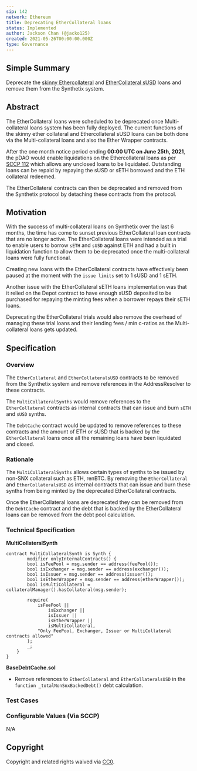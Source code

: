 ```yaml
---
sip: 142
network: Ethereum
title: Deprecating EtherCollateral loans
status: Implemented
author: Jackson Chan (@jacko125)
created: 2021-05-26T00:00:00.000Z
type: Governance
---
```


<!--You can leave these HTML comments in your merged SIP and delete the visible duplicate text guides, they will not appear and may be helpful to refer to if you edit it again. This is the suggested template for new SIPs. Note that an SIP number will be assigned by an editor. When opening a pull request to submit your SIP, please use an abbreviated title in the filename, `sip-draft_title_abbrev.md`. The title should be 44 characters or less.-->

## Simple Summary

Deprecate the [skinny Ethercollateral](https://sips.synthetix.io/sips/sip-35/) and [EtherCollateral sUSD](https://sips.synthetix.io/sips/sip-85/) loans and remove them from the Synthetix system.

## Abstract

The EtherCollateral loans were scheduled to be deprecated once Multi-collateral loans system has been fully deployed. The current functions of the skinny ether collateral and Ethercollateral sUSD loans can be both done via the Multi-collateral loans and also the Ether Wrapper contracts.

After the one month notice period ending **00:00 UTC on June 25th, 2021**, the pDAO would enable liquidations on the Ethercollateral loans as per [SCCP 112](https://sips.synthetix.io/sccps/sccp-112) which allows any unclosed loans to be liquidated. Outstanding loans can be repaid by repaying the sUSD or sETH borrowed and the ETH collateral redeemed.

The EtherCollateral contracts can then be deprecated and removed from the Synthetix protocol by detaching these contracts from the protocol.

## Motivation

<!--This is the problem statement. This is the *why* of the SIP. It should clearly explain *why* the current state of the protocol is inadequate.  It is critical that you explain *why* the change is needed, if the SIP proposes changing how something is calculated, you must address *why* the current calculation is innaccurate or wrong. This is not the place to describe how the SIP will address the issue!-->

With the success of multi-collateral loans on Synthetix over the last 6 months, the time has come to sunset previous EtherCollateral loan contracts that are no longer active. The EtherCollateral loans were intended as a trial to enable users to borrow `sETH` and `sUSD` against ETH and had a built in liquidation function to allow them to be deprecated once the multi-collateral loans were fully functional.

Creating new loans with the EtherCollateral contracts have effectively been paused at the moment with the `issue limits` set to 1 sUSD and 1 sETH.

Another issue with the EtherCollateral sETH loans implementation was that it relied on the Depot contract to have enough sUSD deposited to be purchased for repaying the minting fees when a borrower repays their sETH loans.

Deprecating the EtherCollateral trials would also remove the overhead of managing these trial loans and their lending fees / min c-ratios as the Multi-collateral loans gets updated.

## Specification

<!--The specification should describe the syntax and semantics of any new feature, there are five sections
1. Overview
2. Rationale
3. Technical Specification
4. Test Cases
5. Configurable Values
-->

### Overview

<!--This is a high level overview of *how* the SIP will solve the problem. The overview should clearly describe how the new feature will be implemented.-->

The `EtherCollateral` and `EtherCollateralsUSD` contracts to be removed from the Synthetix system and remove references in the AddressResolver to these contracts.

The `MultiCollateralSynths` would remove references to the `EtherCollateral` contracts as internal contracts that can issue and burn `sETH` and `sUSD` synths.

The `DebtCache` contract would be updated to remove references to these contracts and the amount of ETH or sUSD that is backed by the `EtherCollateral` loans once all the remaining loans have been liquidated and closed.

### Rationale

<!--This is where you explain the reasoning behind how you propose to solve the problem. Why did you propose to implement the change in this way, what were the considerations and trade-offs. The rationale fleshes out what motivated the design and why particular design decisions were made. It should describe alternate designs that were considered and related work. The rationale may also provide evidence of consensus within the community, and should discuss important objections or concerns raised during discussion.-->

The `MultiCollateralSynths` allows certain types of synths to be issued by non-SNX collateral such as ETH, renBTC. By removing the `EtherCollateral` and `EtherCollateralsUSD` as internal contracts that can issue and burn these synths from being minted by the deprecated EtherCollateral contracts.

Once the EtherCollateral loans are deprecated they can be removed from the `DebtCache` contract and the debt that is backed by the EtherCollateral loans can be removed from the debt pool calculation.

### Technical Specification

<!--The technical specification should outline the public API of the changes proposed. That is, changes to any of the interfaces Synthetix currently exposes or the creations of new ones.-->

**MultiCollateralSynth**

```solidity
contract MultiCollateralSynth is Synth {
        modifier onlyInternalContracts() {
        bool isFeePool = msg.sender == address(feePool());
        bool isExchanger = msg.sender == address(exchanger());
        bool isIssuer = msg.sender == address(issuer());
        bool isEtherWrapper = msg.sender == address(etherWrapper());
        bool isMultiCollateral = collateralManager().hasCollateral(msg.sender);

        require(
            isFeePool ||
                isExchanger ||
                isIssuer ||
                isEtherWrapper ||
                isMultiCollateral,
            "Only FeePool, Exchanger, Issuer or MultiCollateral contracts allowed"
        );
        _;
    }
}
```

**BaseDebtCache.sol**

- Remove references to `EtherCollateral` and `EtherCollateralsUSD` in the `function _totalNonSnxBackedDebt()` debt calculation.

### Test Cases

<!--Test cases for an implementation are mandatory for SIPs but can be included with the implementation..-->

### Configurable Values (Via SCCP)

<!--Please list all values configurable via SCCP under this implementation.-->

N/A

## Copyright

Copyright and related rights waived via [CC0](https://creativecommons.org/publicdomain/zero/1.0/).
